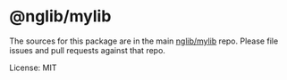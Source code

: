 @nglib/mylib
=======

The sources for this package are in the main [nglib/mylib](https://github.com/miguelramos/ng-lib-skeleton) repo. Please file issues and pull requests against that repo.

License: MIT
